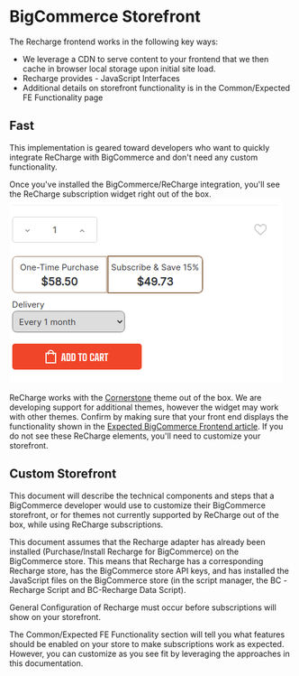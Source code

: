 # BigCommerce Storefront

The Recharge frontend works in the following key ways:
* We leverage a CDN to serve content to your frontend that we then cache in browser local storage upon initial site load.
* Recharge provides - JavaScript Interfaces
* Additional details on storefront functionality is in the Common/Expected FE Functionality page

## Fast
This implementation is geared toward developers who want to quickly integrate ReCharge with BigCommerce and don't need any custom functionality.

Once you've installed the BigCommerce/ReCharge integration, you'll see the ReCharge subscription widget right out of the box.
![sub widget](assets/images/sub-widget.png)

ReCharge works with the [Cornerstone](https://support.bigcommerce.com/s/article/Cornerstone-Theme-Manual) theme out of the box. We are developing support for additional themes, however the widget may work with other themes. Confirm by making sure that your front end displays the functionality shown in the [Expected BigCommerce Frontend article](docs/bigcommerce-functionality.md).
If you do not see these ReCharge elements, you'll need to customize your storefront.

## Custom Storefront

This document will describe the technical components and steps that a BigCommerce developer would use to customize their BigCommerce storefront, or for themes not currently supported by ReCharge out of the box, while using ReCharge subscriptions.

This document assumes that the Recharge adapter has already been installed 
(Purchase/Install Recharge for BigCommerce) on the BigCommerce store. This means that Recharge has a corresponding Recharge store, has the BigCommerce store API keys, and has installed the JavaScript files on the BigCommerce store (in the script manager, the BC -Recharge Script and BC-Recharge Data Script).

General Configuration of Recharge must occur before subscriptions will show on your storefront.

The Common/Expected FE Functionality section will tell you what features should be enabled on your store to make subscriptions work as expected. However, you can customize as you see fit by leveraging the approaches in this documentation.



